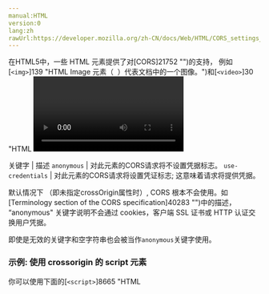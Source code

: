 ```yaml
---
manual:HTML
version:0
lang:zh
rawUrl:https://developer.mozilla.org/zh-CN/docs/Web/HTML/CORS_settings_attributes
---
```






在HTML5中，一些 HTML 元素提供了对[CORS]21752 "")的支持， 例如[`<img>`]139 "HTML Image 元素（ <img> ）代表文档中的一个图像。")和[`<video>`]30 "HTML <video> 元素 用于在HTML或者XHTML文档中嵌入视频内容。")均有一个跨域属性 (`crossOrigin`property)，它允许你配置元素获取数据的 CORS 请求。这些属性是枚举的，并具有以下可能的值：


关键字 | 描述 
`anonymous` | 对此元素的CORS请求将不设置凭据标志。 
`use-credentials` | 对此元素的CORS请求将设置凭证标志; 这意味着请求将提供凭据。 



默认情况下 （即未指定crossOrigin属性时）, CORS 根本不会使用。如[Terminology section of the CORS specification]40283 "")中的描述， “anonymous&quot; 关键字说明不会通过 cookies，客户端 SSL 证书或 HTTP 认证交换用户凭据。



即使是无效的关键字和空字符串也会被当作`anonymous`关键字使用。


### 示例: 使用 crossorigin 的 script 元素<a name="示例_使用_crossorigin_的_script_元素"></a>


你可以使用下面的[`<script>`]8665 "HTML <script> 元素用于嵌入或引用可执行脚本。")元素告诉一个浏览器执行来自`https://example.com/example-framework.js`的脚本而不发送用户凭据。


```
<script src="https://example.com/example-framework.js"
        crossorigin="anonymous"></script>
```

## 规范<a name="规范"></a>

规范 | 状态 | 备注 
 ---  |  ---  |  ---  | 
[HTML Living Standard<br></br><small>CORS settings attributes</small>]40284 "") | Living Standard |  
[HTML Living Standard<br></br><small>crossorigin</small>]40285 "") | Living Standard |  


## 浏览器兼容性<a name="浏览器兼容性"></a>


**[We&#39;re converting our compatibility data into a machine-readable JSON format]3344 "")**. This compatibility table still uses the old format, because we haven&#39;t yet converted the data it contains.**[Find out how you can help!]3392 "")**


* 
* 

Feature | Chrome | Firefox (Gecko) | Internet Explorer | Opera | Safari (WebKit) 
Basic support | 13 | [8.0]4162 "Released on 2011-11-08.")(8.0) | 11 | 未实现 | (Yes) 
[`<video>`]30 "HTML <video> 元素 用于在HTML或者XHTML文档中嵌入视频内容。") | ? | [12.0]4932 "Released on 2012-04-24.")(12.0) | ? | ? | ? 




## 另请参阅<a name="另请参阅"></a>

* [HTTP access control]40286 "en/HTTP access control")（HTTP 访问控制）




